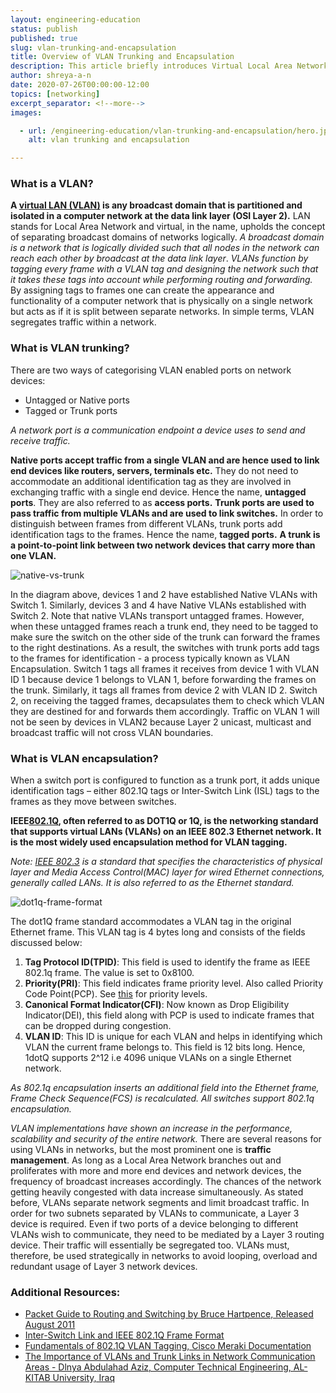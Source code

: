 ```yaml
---
layout: engineering-education
status: publish
published: true
slug: vlan-trunking-and-encapsulation
title: Overview of VLAN Trunking and Encapsulation
description: This article briefly introduces Virtual Local Area Networks(VLANs) and their requirements. It discusses VLAN trunking and VLAN encapsulation using IEEE 802.1Q standard.
author: shreya-a-n
date: 2020-07-26T00:00:00-12:00
topics: [networking]
excerpt_separator: <!--more-->
images:

  - url: /engineering-education/vlan-trunking-and-encapsulation/hero.jpg
    alt: vlan trunking and encapsulation

---
```

### What is a VLAN?
**A [virtual LAN (VLAN)](https://en.wikipedia.org/wiki/Virtual_LAN) is any broadcast domain that is partitioned and isolated in a computer network at the data link layer (OSI Layer 2).** LAN stands for Local Area Network and virtual, in the name, upholds the concept of separating broadcast domains of networks logically. *A broadcast domain is a network that is logically divided such that all nodes in the network can reach each other by broadcast at the data link layer*. *VLANs function by tagging every frame with a VLAN tag and designing the network such that it takes these tags into account while performing routing and forwarding.* By assigning tags to frames one can create the appearance and functionality of a computer network that is physically on a single network but acts as if it is split between separate networks. In simple terms, VLAN segregates traffic within a network.

### What is VLAN trunking?
There are two ways of categorising VLAN enabled ports on network devices:
- Untagged or Native ports
- Tagged or Trunk ports

 *A network port is a communication endpoint a device uses to send and receive traffic.*

**Native ports accept traffic from a single VLAN and are hence used to link end devices like routers, servers, terminals etc.** They do not need to accommodate an additional identification tag as they are involved in exchanging traffic with a single end device. Hence the name, **untagged ports**. They are also referred to as **access ports.**
**Trunk ports are used to pass traffic from multiple VLANs and are used to link switches.** In order to distinguish between frames from different VLANs, trunk ports add identification tags to the frames. Hence the name, **tagged ports.**
**A trunk is a point-to-point link between two network devices that carry more than one VLAN.**

![native-vs-trunk](/engineering-education/vlan-trunking-and-encapsulation/native-vs-trunk.jpg)

In the diagram above, devices 1 and 2 have established Native VLANs with Switch 1. Similarly, devices 3 and 4 have Native VLANs established with Switch 2. Note that native VLANs transport untagged frames. However, when these untagged frames reach a trunk end, they need to be tagged to make sure the switch on the other side of the trunk can forward the frames to the right destinations. As a result, the switches with trunk ports add tags to the frames for identification - a process typically known as VLAN Encapsulation. Switch 1 tags all frames it receives from device 1 with VLAN ID 1 because device 1 belongs to VLAN 1, before forwarding the frames on the trunk. Similarly, it tags all frames from device 2 with VLAN ID 2. Switch 2, on receiving the tagged frames, decapsulates them to check which VLAN they are destined for and forwards them accordingly. Traffic on VLAN 1 will not be seen by devices in VLAN2 because Layer 2 unicast, multicast and broadcast traffic will not cross VLAN boundaries.

### What is VLAN encapsulation?
When a switch port is configured to function as a trunk port, it adds unique identification tags – either 802.1Q tags or Inter-Switch Link (ISL) tags to the frames as they move between switches.

**IEEE[802.1Q](https://en.wikipedia.org/wiki/IEEE_802.1Q), often referred to as DOT1Q or 1Q, is the networking standard that supports virtual LANs (VLANs) on an IEEE 802.3 Ethernet network. It is the most widely used encapsulation method for VLAN tagging.**

*Note: [IEEE 802.3](https://en.wikipedia.org/wiki/IEEE_802.3) is a standard that specifies the characteristics of physical layer and Media Access Control(MAC) layer for wired Ethernet connections, generally called LANs. It is also referred to as the Ethernet standard.*

![dot1q-frame-format](/engineering-education/vlan-trunking-and-encapsulation/dot1q.jpg)

The dot1Q frame standard accommodates a VLAN tag in the original Ethernet frame. This VLAN tag is 4 bytes long and consists of the fields discussed below:
1. **Tag Protocol ID(TPID)**: This field is used to identify the frame as IEEE 802.1q frame.  The value is set to 0x8100.
2. **Priority(PRI)**: This field indicates frame priority level. Also called Priority Code Point(PCP). See [this](https://en.wikipedia.org/wiki/IEEE_P802.1p#Priority_levels) for priority levels.
3. **Canonical Format Indicator(CFI)**: Now known as Drop Eligibility Indicator(DEI), this field along with PCP is used to indicate frames that can be dropped during congestion.
4. **VLAN ID**: This ID is unique for each VLAN and helps in identifying which VLAN the current frame belongs to. This field is 12 bits long. Hence, 1dotQ supports 2^12 i.e 4096 unique VLANs on a single Ethernet network.

*As 802.1q encapsulation inserts an additional field into the Ethernet frame, Frame Check Sequence(FCS) is recalculated.*
*All switches support 802.1q encapsulation.*

*VLAN implementations have shown an increase in the performance, scalability and security of the entire network.* There are several reasons for using VLANs in networks, but the most prominent one is **traffic management**. As long as a Local Area Network branches out and proliferates with more and more end devices and network devices, the frequency of broadcast increases accordingly. The chances of the network getting heavily congested with data increase simultaneously.
As stated before, VLANs separate network segments and limit broadcast traffic. In order for two subnets separated by VLANs to communicate, a Layer 3 device is required. Even if two ports of a device belonging to different VLANs wish to communicate, they need to be mediated by a Layer 3 routing device. Their traffic will essentially be segregated too. VLANs must, therefore, be used strategically in networks to avoid looping, overload and redundant usage of Layer 3 network devices.

### Additional Resources:
- [Packet Guide to Routing and Switching by Bruce Hartpence, Released August 2011](https://www.oreilly.com/library/view/packet-guide-to/9781449311315/ch04.html)
- [Inter-Switch Link and IEEE 802.1Q Frame Format](https://www.cisco.com/c/en/us/support/docs/lan-switching/8021q/17056-741-4.html)
- [Fundamentals of 802.1Q VLAN Tagging, Cisco Meraki Documentation](https://documentation.meraki.com/zGeneral_Administration/Tools_and_Troubleshooting/Fundamentals_of_802.1Q_VLAN_Tagging)
- [The Importance of VLANs and Trunk Links in Network Communication Areas - Dlnya Abdulahad Aziz, Computer Technical Engineering, AL-KITAB University, Iraq](https://www.ijser.org/researchpaper/The-Importance-of-VLANs-and-Trunk-Links-in-Network-Communication-Areas.pdf)

